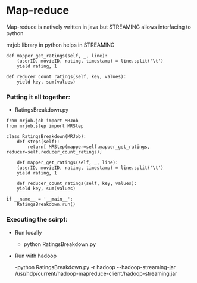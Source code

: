 # Map-reduce

Map-reduce is natively written in java but STREAMING allows interfacing to python

mrjob library in python helps in STREAMING
```
def mapper_get_ratings(self, _, line):
    (userID, movieID, rating, timestamp) = line.split('\t')
    yield rating, 1
````

```
def reducer_count_ratings(self, key, values):
    yield key, sum(values)
```

### Putting it all together:

- RatingsBreakdown.py
```
from mrjob.job import MRJob
from mrjob.step import MRStep

class RatingsBreakdown(MRJob):
    def steps(self):
        return[ MRStep(mapper=self.mapper_get_ratings, reducer=self.reducer_count_ratings)] 

    def mapper_get_ratings(self, _, line):
    (userID, movieID, rating, timestamp) = line.split('\t')
    yield rating, 1

    def reducer_count_ratings(self, key, values):
    yield key, sum(values)

if __name__ = '__main__':
    RatingsBreakdown.run()
```

### Executing the scirpt:
- Run locally
    - python RatingsBreakdown.py <location for u.data>

- Run with hadoop

    -python RatingsBreakdown.py -r hadoop --hadoop-streaming-jar /usr/hdp/current/hadoop-mapreduce-client/hadoop-streaming.jar <location for u.data>
